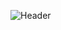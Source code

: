 ![Header](https://user-images.githubusercontent.com/20468878/105424575-59cc3580-5c26-11eb-82f0-e9f99e9d2c0a.png)
